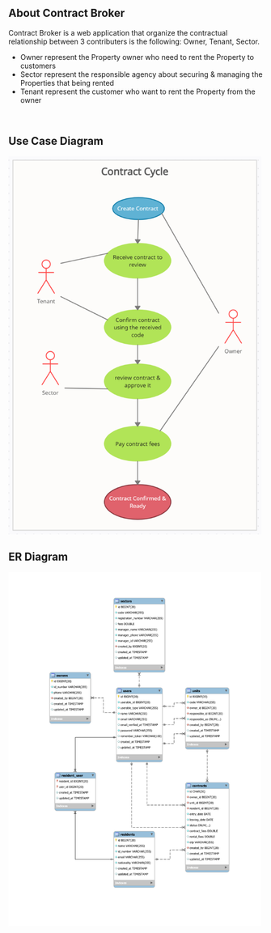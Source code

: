 
## About Contract Broker

Contract Broker is a web application that organize the contractual relationship between 3 contributers is the following: Owner, Tenant, Sector.
- Owner represent the Property owner who need to rent the Property to customers
- Sector represent the responsible agency about securing & managing the Properties that being rented
- Tenant represent the customer who want to rent the Property from the owner

<br>

## Use Case Diagram

<img width="500" src="https://raw.githubusercontent.com/Eng-AIssa/contracts-broker/main/public/use%20case%20diagram.png">

<br>

## ER Diagram

<img width="500" src="https://raw.githubusercontent.com/Eng-AIssa/contracts-broker/658133dcd69c264715031c7cd37ffcb572e1dad2/public/ER%20Diagram.svg">
